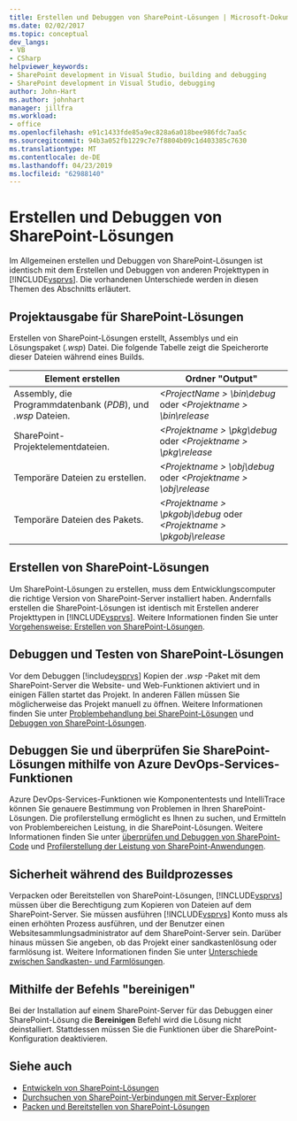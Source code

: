 ```yaml
---
title: Erstellen und Debuggen von SharePoint-Lösungen | Microsoft-Dokumentation
ms.date: 02/02/2017
ms.topic: conceptual
dev_langs:
- VB
- CSharp
helpviewer_keywords:
- SharePoint development in Visual Studio, building and debugging
- SharePoint development in Visual Studio, debugging
author: John-Hart
ms.author: johnhart
manager: jillfra
ms.workload:
- office
ms.openlocfilehash: e91c1433fde85a9ec828a6a018bee986fdc7aa5c
ms.sourcegitcommit: 94b3a052fb1229c7e7f8804b09c1d403385c7630
ms.translationtype: MT
ms.contentlocale: de-DE
ms.lasthandoff: 04/23/2019
ms.locfileid: "62988140"
---
```

# <a name="build-and-debug-sharepoint-solutions"></a>Erstellen und Debuggen von SharePoint-Lösungen
  Im Allgemeinen erstellen und Debuggen von SharePoint-Lösungen ist identisch mit dem Erstellen und Debuggen von anderen Projekttypen in [!INCLUDE[vsprvs](../sharepoint/includes/vsprvs-md.md)]. Die vorhandenen Unterschiede werden in diesen Themen des Abschnitts erläutert.

## <a name="project-output-for-sharepoint-solutions"></a>Projektausgabe für SharePoint-Lösungen
 Erstellen von SharePoint-Lösungen erstellt, Assemblys und ein Lösungspaket (*.wsp*) Datei. Die folgende Tabelle zeigt die Speicherorte dieser Dateien während eines Builds.

|Element erstellen|Ordner "Output"|
|----------------|-------------------|
|Assembly, die Programmdatenbank (*PDB*), und *.wsp* Dateien.|*\<ProjectName > \bin\debug* oder  *\<Projektname > \bin\release*|
|SharePoint-Projektelementdateien.|*\<Projektname > \pkg\debug* oder  *\<Projektname > \pkg\release*|
|Temporäre Dateien zu erstellen.|*\<Projektname > \obj\debug* oder  *\<Projektname > \obj\release*|
|Temporäre Dateien des Pakets.|*\<Projektname > \pkgobj\debug* oder  *\<Projektname > \pkgobj\release*|

## <a name="build-sharepoint-solutions"></a>Erstellen von SharePoint-Lösungen
 Um SharePoint-Lösungen zu erstellen, muss dem Entwicklungscomputer die richtige Version von SharePoint-Server installiert haben. Andernfalls erstellen die SharePoint-Lösungen ist identisch mit Erstellen anderer Projekttypen in [!INCLUDE[vsprvs](../sharepoint/includes/vsprvs-md.md)]. Weitere Informationen finden Sie unter [Vorgehensweise: Erstellen von SharePoint-Lösungen](../sharepoint/how-to-build-sharepoint-solutions.md).

## <a name="debug-and-test-sharepoint-solutions"></a>Debuggen und Testen von SharePoint-Lösungen
 Vor dem Debuggen [!include[vsprvs](../sharepoint/includes/vsprvs-md.md)] Kopien der *.wsp* -Paket mit dem SharePoint-Server die Website- und Web-Funktionen aktiviert und in einigen Fällen startet das Projekt. In anderen Fällen müssen Sie möglicherweise das Projekt manuell zu öffnen. Weitere Informationen finden Sie unter [Problembehandlung bei SharePoint-Lösungen](../sharepoint/troubleshooting-sharepoint-solutions.md) und [Debuggen von SharePoint-Lösungen](../sharepoint/debugging-sharepoint-solutions.md).

## <a name="debug-and-verify-sharepoint-solutions-by-using-azure-devops-services-features"></a>Debuggen Sie und überprüfen Sie SharePoint-Lösungen mithilfe von Azure DevOps-Services-Funktionen
 Azure DevOps-Services-Funktionen wie Komponententests und IntelliTrace können Sie genauere Bestimmung von Problemen in Ihren SharePoint-Lösungen. Die profilerstellung ermöglicht es Ihnen zu suchen, und Ermitteln von Problembereichen Leistung, in die SharePoint-Lösungen. Weitere Informationen finden Sie unter [überprüfen und Debuggen von SharePoint-Code](../sharepoint/verifying-and-debugging-sharepoint-code.md) und [Profilerstellung der Leistung von SharePoint-Anwendungen](../sharepoint/profiling-the-performance-of-sharepoint-applications.md).

## <a name="security-during-the-build-process"></a>Sicherheit während des Buildprozesses
 Verpacken oder Bereitstellen von SharePoint-Lösungen, [!INCLUDE[vsprvs](../sharepoint/includes/vsprvs-md.md)] müssen über die Berechtigung zum Kopieren von Dateien auf dem SharePoint-Server. Sie müssen ausführen [!INCLUDE[vsprvs](../sharepoint/includes/vsprvs-md.md)] Konto muss als einen erhöhten Prozess ausführen, und der Benutzer einen Websitesammlungsadministrator auf dem SharePoint-Server sein. Darüber hinaus müssen Sie angeben, ob das Projekt einer sandkastenlösung oder farmlösung ist. Weitere Informationen finden Sie unter [Unterschiede zwischen Sandkasten- und Farmlösungen](../sharepoint/differences-between-sandboxed-and-farm-solutions.md).

## <a name="using-the-clean-command"></a>Mithilfe der Befehls "bereinigen"
 Bei der Installation auf einem SharePoint-Server für das Debuggen einer SharePoint-Lösung die **Bereinigen** Befehl wird die Lösung nicht deinstalliert. Stattdessen müssen Sie die Funktionen über die SharePoint-Konfiguration deaktivieren.

## <a name="see-also"></a>Siehe auch
- [Entwickeln von SharePoint-Lösungen](../sharepoint/developing-sharepoint-solutions.md)
- [Durchsuchen von SharePoint-Verbindungen mit Server-Explorer](../sharepoint/browsing-sharepoint-connections-using-server-explorer.md)
- [Packen und Bereitstellen von SharePoint-Lösungen](../sharepoint/packaging-and-deploying-sharepoint-solutions.md)
